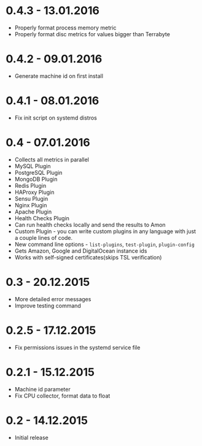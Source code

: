 0.4.3 - 13.01.2016
==============

* Properly format process memory metric
* Properly format disc metrics for values bigger than Terrabyte

0.4.2 - 09.01.2016
==============

* Generate machine id on first install

0.4.1 - 08.01.2016
==============

* Fix init script on systemd distros

0.4 - 07.01.2016
==============

* Collects all metrics in parallel
* MySQL Plugin
* PostgreSQL Plugin
* MongoDB Plugin
* Redis Plugin
* HAProxy Plugin
* Sensu Plugin
* Nginx Plugin
* Apache Plugin
* Health Checks Plugin
* Can run health checks locally and send the results to Amon
* Custom Plugin - you can write custom plugins in any language with just a couple lines of code.
* New command line options - `list-plugins`, `test-plugin`, `plugin-config`
* Gets Amazon, Google and DigitalOcean instance ids
* Works with self-signed certificates(skips TSL verification)

0.3 - 20.12.2015
==============

* More detailed error messages
* Improve testing command

0.2.5 - 17.12.2015
==============

* Fix permissions issues in the systemd service file

0.2.1 - 15.12.2015
==============

* Machine id parameter
* Fix CPU collector, format data to float

0.2 - 14.12.2015
==============

* Initial release
